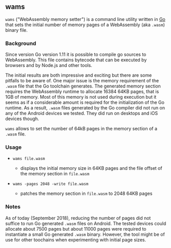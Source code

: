 ## wams

`wams` ("WebAssembly memory setter") is a command line utility written in [Go](https://golang.org/) that sets the initial number of memory pages of a WebAssembly (aka `.wasm`) binary file.

### Background

Since version Go version 1.11 it is possible to compile go sources to WebAssembly. This file contains bytecode that can be executed by browsers and by Node.js and other tools.

The initial results are both impressive and exciting but there are some pitfalls to be aware of. One major issue is the memory requirement of the `.wasm` file that the Go toolchain generates. The generated memory section requires the WebAssembly runtime to allocate 16384 64KB pages, that is 1GB of memory. Most of this memory is not used during execution but it seems as if a considerable amount is required for the initialization of the Go runtime. As a result, `.wasm` files generated by the Go compiler did not run on any of the Android devices we tested. They did run on desktops and iOS devices though.

`wams` allows to set the number of 64kB pages in the memory section of a `.wasm` file.

### Usage

- `wams file.wasm`
	- displays the initial memory size in 64KB pages and the file offset of the memory section in `file.wasm`

- `wams -pages 2048 -write file.wasm`
	- patches the memory section in `file.wasm` to 2048 64KB pages

### Notes

As of today (September 2018), reducing the number of pages did not suffice to run Go generated `.wasm` files on Android. The tested devices could allocate about 7500 pages but about 11000 pages were required to instantiate a small Go generated `.wasm` binary. However, the tool might be of use for other toochains when experimenting with initial page sizes.
